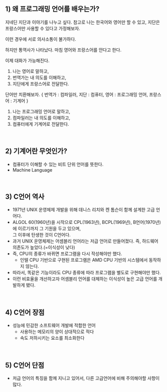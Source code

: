 ## 1) 왜 프로그래밍 언어를 배우는가?

지네딘 지단과 이야기를 나누고 싶다.
참고로 나는 한국어와 영어만 할 수 있고, 지단은 프랑스어만 사용할 수 있다고 가정해보자.

이런 경우에 서로 의사소통이 불가하다.

하지만 통역사가 나타났다.
마침 영어와 프랑스어를 안다고 한다. 

이제 대화가 가능해진다.
1) 나는 영어로 말하고,
2) 번역가는 내 의도를 이해하고,
3) 지단에게 프랑스어로 전달한다.

단어만 치환해보자.
{
    번역가 : 컴파일러,
    지단 : 컴퓨터,
    영어 : 프로그래밍 언어,
    프랑스어 : 기계어
}

1) 나는 프로그래밍 언어로 말하고,
2) 컴파일러는 내 의도를 이해하고,
3) 컴퓨터에게 기계어로 전달한다.
</br>

## 2) 기계어란 무엇인가?
- 컴퓨터가 이해할 수 있는 비트 단위 언어를 뜻한다.
- Machine Language
</br>

## 3) C언어 역사
- 1971년 UNIX 운영체제 개발을 위해 데니스 리치와 켄 톰슨이 함께 설계한 고급 언어다.
- ALGOL 60(1960년)을 시작으로 CPL(1963년), BCPL(1969년), B언어(1970년)에 이르기까지 그 기원을 두고 있으며,</br>
그 이후에 탄생한 것이 C언어다.
- 과거 UNIX 운영체제는 어셈블리 언어라는 저급 언어로 만들어졌다. 즉, 하드웨어 의존도가 높았다.(=이식성이 낮다)
- 즉, CPU의 종류가 바뀌면 프로그램을 다시 작성해야만 했다.
    - 인텔 CPU 기반으로 구현된 프로그램은 AMD CPU 기반의 시스템에서 동작하지 않는다.
- 따라서, 똑같은 기능이라도 CPU 종류에 따라 프로그램을 별도로 구현해야만 했다.
- 이런 비효율을 개선하고자 어셈블리 언어를 대체하는 이식성이 높은 고급 언어를 개발하게 됐다.
</br>

## 4) C언어 장점
- 성능에 민감한 소프트웨어 개발에 적합한 언어
    - 사용하는 메모리의 양이 상대적으로 적다 
    - 속도 저하시키는 요소를 최소화한다
</br>

## 5) C언어 단점
- 저급 언어의 특징을 함께 지니고 있어서, 다른 고급언어에 비해 주의해야할 사항이 많다.
</br>
